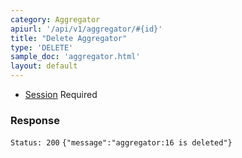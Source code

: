 ```yaml
---
category: Aggregator
apiurl: '/api/v1/aggregator/#{id}'
title: "Delete Aggregator"
type: 'DELETE'
sample_doc: 'aggregator.html'
layout: default
---
```


* [Session](#/authentication) Required

### Response

```Status: 200```
```{"message":"aggregator:16 is deleted"}```
